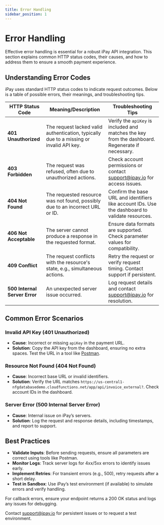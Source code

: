 ```yaml
---
title: Error Handling
sidebar_position: 1
---
```


# Error Handling

Effective error handling is essential for a robust iPay API integration. This section explains common HTTP status codes, their causes, and how to address them to ensure a smooth payment experience.

## Understanding Error Codes

iPay uses standard HTTP status codes to indicate request outcomes. Below is a table of possible errors, their meanings, and troubleshooting tips.

| HTTP Status Code | Meaning/Description | Troubleshooting Tips |
|------------------|---------------------|----------------------|
| **401 Unauthorized** | The request lacked valid authentication, typically due to a missing or invalid API key. | Verify the `apiKey` is included and matches the key from the dashboard. Regenerate if necessary. |
| **403 Forbidden** | The request was refused, often due to unauthorized actions. | Check account permissions or contact [support@ipay.io](mailto:support@ipay.io) for access issues. |
| **404 Not Found** | The requested resource was not found, possibly due to an incorrect URL or ID. | Confirm the base URL and identifiers like account IDs. Use the dashboard to validate resources. |
| **406 Not Acceptable** | The server cannot produce a response in the requested format. | Ensure data formats are supported. Check parameter values for compatibility. |
| **409 Conflict** | The request conflicts with the resource's state, e.g., simultaneous actions. | Retry the request or verify request timing. Contact support if persistent. |
| **500 Internal Server Error** | An unexpected server issue occurred. | Log request details and contact [support@ipay.io](mailto:support@ipay.io) for resolution. |

## Common Error Scenarios

### Invalid API Key (401 Unauthorized)
- **Cause**: Incorrect or missing `apiKey` in the payment URL.
- **Solution**: Copy the API key from the dashboard, ensuring no extra spaces. Test the URL in a tool like [Postman](https://www.postman.com/).

### Resource Not Found (404 Not Found)
- **Cause**: Incorrect base URL or invalid identifiers.
- **Solution**: Verify the URL matches `https://us-central1-nfgdatabasedemo.cloudfunctions.net/app/api/invoice_external?`. Check account IDs in the dashboard.

### Server Error (500 Internal Server Error)
- **Cause**: Internal issue on iPay’s servers.
- **Solution**: Log the request and response details, including timestamps, and report to support.

## Best Practices

- **Validate Inputs**: Before sending requests, ensure all parameters are correct using tools like Postman.
- **Monitor Logs**: Track server logs for 4xx/5xx errors to identify issues early.
- **Implement Retries**: For transient errors (e.g., 500), retry requests after a short delay.
- **Test in Sandbox**: Use iPay’s test environment (if available) to simulate errors and verify handling.

For callback errors, ensure your endpoint returns a 200 OK status and logs any issues for debugging.

Contact [support@ipay.io](mailto:support@ipay.io) for persistent issues or to request a test environment.